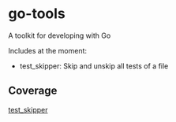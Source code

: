 go-tools
========

A toolkit for developing with Go

Includes at the moment:
* test_skipper: Skip and unskip all tests of a file

## Coverage
[test_skipper](coverage.html)
